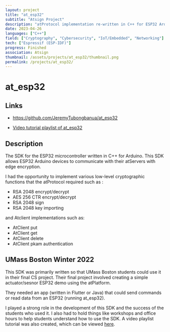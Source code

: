 ```yaml
---
layout: project
title: "at_esp32"
subtitle: "Atsign Project"
description: "atProtocol implementation re-written in C++ for ESP32 Arduino"
date: 2023-04-26
languages: ["C++"]
field: ["Cryptography", "Cybersecurity", "IoT/Embedded", "Networking"]
tech: ["Espressif (ESP-IDF)"]
progress: Finished
association: Atsign
thumbnail: /assets/projects/at_esp32/thumbnail.png
permalink: /projects/at_esp32/
---
```


# at_esp32

## Links

- <https://github.com/JeremyTubongbanua/at_esp32>

- [Video tutorial playlist of at_esp32](https://www.youtube.com/playlist?list=PLkZCny-S3rfC93_Xqd_HBkK_dAjDzQ9Et)

## Description

The SDK for the ESP32 microcontroller written in C++ for Arduino. This SDK allows ESP32 Arduino devices to communicate with their atServers with edge encryption.

I had the opportunity to implement various low-level cryptographic functions that the atProtocol required such as :

- RSA 2048 encrypt/decrypt
- AES 256 CTR encrypt/decrypt
- RSA 2048 sign
- RSA 2048 key importing

and Atclient implementations such as:

- AtClient put
- AtClient get
- AtClient delete
- AtClient pkam authentication

## UMass Boston Winter 2022

This SDK was primarily written so that UMass Boston students could use it in their final CS project. Their final project involved creating a simple actuator/sesnor ESP32 demo using the atPlatform.

They needed an app (written in Flutter or Java) that could send commands or read data from an ESP32 (running at_esp32).

I played a strong role in the development of this SDK and the success of the students who used it. I also had to hold things like workshops and office hours to help students understand how to use the SDK. A video playlist tutorial was also created, which can be viewed [here](https://www.youtube.com/playlist?list=PLkZCny-S3rfC93_Xqd_HBkK_dAjDzQ9Et).
